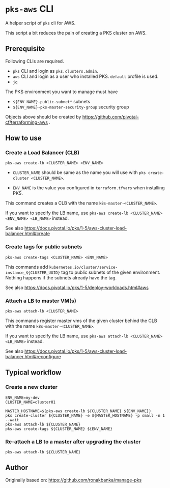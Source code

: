 # `pks-aws` CLI

A helper script of `pks` cli for AWS.

This script a bit reduces the pain of creating a PKS cluster on AWS.

## Prerequisite

Following CLIs are required.

* `pks` CLI and login as `pks.clusters.admin`.
* `aws` CLI and login as a user who installed PKS. `default` profile is used.
* `jq`

The PKS environment you want to manage must have

* `${ENV_NAME}-public-subnet*` subnets
* `${ENV_NAME}-pks-master-security-group` security group

Objects above should be created by https://github.com/pivotal-cf/terraforming-aws .

## How to use

### Create a Load Balancer (CLB)

```
pks-aws create-lb <CLUSTER_NAME> <ENV_NAME>
```

* `CLUSTER_NAME` should be same as the name you will use with `pks create-cluster <CLUSTER_NAME>`.

* `ENV_NAME` is the value you configured in `terraform.tfvars` when installing PKS.


This command creates a CLB with the name `k8s-master-<CLUSTER_NAME>`.

If you want to specify the LB name, use `pks-aws create-lb <CLUSTER_NAME> <ENV_NAME> <LB_NAME>` instead.

See also https://docs.pivotal.io/pks/1-5/aws-cluster-load-balancer.html#create

### Create tags for public subnets

```
pks-aws create-tags <CLUSTER_NAME> <ENV_NAME>
```

This commands add `kubernetes.io/cluster/service-instance_${CLUSTER_UUID}` tag to public subnets of the given environment.
Nothing happens if the subnets already have the tag.

See also https://docs.pivotal.io/pks/1-5/deploy-workloads.html#aws

### Attach a LB to master VM(s)

```
pks-aws attach-lb <CLUSTER_NAME>
```

This commands register master vms of the given cluster behind the CLB with the name `k8s-master-<CLUSTER_NAME>`.


If you want to specify the LB name, use `pks-aws attach-lb <CLUSTER_NAME> <LB_NAME>` instead.

See also https://docs.pivotal.io/pks/1-5/aws-cluster-load-balancer.html#reconfigure

## Typical workflow

### Create a new cluster

```
ENV_NAME=my-dev
CLUSTER_NAME=cluster01

MASTER_HOSTNAME=$(pks-aws create-lb ${CLUSTER_NAME} ${ENV_NAME})
pks create-cluster ${CLUSTER_NAME} -e ${MASTER_HOSTNAME} -p small -n 1 --wait
pks-aws attach-lb ${CLUSTER_NAME}
pks-aws create-tags ${CLUSTER_NAME} ${ENV_NAME}
```

### Re-attach a LB to a master after upgrading the cluster

```
pks-aws attach-lb ${CLUSTER_NAME}
```

## Author

Originally based on: https://github.com/ronakbanka/manage-pks